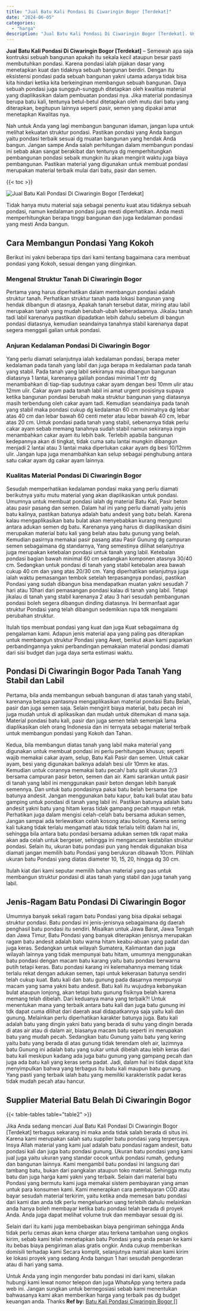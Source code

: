 ```yaml
---
title: "Jual Batu Kali Pondasi Di Ciwaringin Bogor [Terdekat]"
date: "2024-06-05"
categories: 
  - "harga"
description: "Jual Batu Kali Pondasi Di Ciwaringin Bogor [Terdekat]. Untuk Anda yang ingin mengorder batu pondasi ini dari kami, silakan hubungi kami lewat nomor telepon d..."
---
```


**Jual Batu Kali Pondasi Di Ciwaringin Bogor \[Terdekat\]** – Semewah apa saja kontruksi sebuah bangunan apakah itu sekala kecil ataupun besar pasti membutuhkan pondasi. Karena pondasi ialah pijakan dasar yang menetapkan kuat dan tidaknya sebuah bangunan berdiri. Dengan itu eksistensi pondasi pada sebuah bangunan yakni utama adanya tidak bisa kita hindari ketika kita berkeinginan membangun sebuah bangunan. Daya sebuah pondasi juga sungguh-sungguh ditetapkan oleh kwalitas material yang diaplikasikan dalam pembuatan pondasi nya. Jika material pondasinya berupa batu kali, tentunya betul-betul ditetapkan oleh mutu dari batu yang diterapkan, begitupun lainnya seperti pasir, semen yang dipakai amat menetapkan Kwalitas nya.

Nah untuk Anda yang lagi membangun bangunan idaman, jangan lupa untuk melihat kekuatan struktur pondasi. Pastikan pondasi yang Anda bangun yaitu pondasi terbaik sesuai dg muatan bangunan yang hendak Anda bangun. Jangan sampe Anda salah perhitungan dalam membangun pondasi ini sebab akan sangat berakibat dan tentunya dg memperhitungkan pembangunan pondasi sebaik mungkin itu akan mengirit waktu juga biaya pembangunan. Pastikan material yang digunakan untuk membuat pondasi merupakan material terbaik mulai dari batu, pasir dan semen.

{{< toc >}}

![Jual Batu Kali Pondasi Di Ciwaringin Bogor [Terdekat]](/images/jual-batu-kali-27.png)

Tidak hanya mutu material saja sebagai penentu kuat atau tidaknya sebuah pondasi, namun kedalaman pondasi juga mesti diperhatikan. Anda mesti memperhitungkan berapa tinggi bangunan dan juga kedalaman pondasi yang mesti Anda bangun.

## Cara Membangun Pondasi Yang Kokoh

Berikut ini yakni beberapa tips dari kami tentang bagaimana cara membuat pondasi yang Kokoh, sesuai dengan yang diinginkan.

### Mengenal Struktur Tanah Di Ciwaringin Bogor

Pertama yang harus diperhatikan dalam membangun pondasi adalah struktur tanah. Perhatikan struktur tanah pada lokasi bangunan yang hendak dibangun di atasnya, Apakah tanah tersebut datar, miring atau labil merupakan tanah yang mudah berubah-ubah keberadaannya. Jikalau tanah tadi labil karenanya pastikan dipadatkan lebih dahulu sebelum di bangun pondasi diatasnya, kemudian seandainya tanahnya stabil karenanya dapat segera menggali galian untuk pondasi.

### Anjuran Kedalaman Pondasi Di Ciwaringin Bogor

Yang perlu diamati selanjutnya ialah kedalaman pondasi, berapa meter kedalaman pada tanah yang labil dan juga berapa m kedalaman pada tanah yang stabil. Pada tanah yang labil sekiranya mau dibangun bangunan diatasnya 1 lantai, karenanya galilah pondasi minimal 1 mtr dg menambahkan di tiap-tiap sudutnya cakar ayam dengan besi 10mm ulir atau 12mm ulir. Cakar ayam pada tanah labil ini amat urgent posisinya supaya ketika bangunan pondasi berubah maka struktur bangunan yang diatasnya masih terbendung oleh cakar ayam tadi. Kemudian seandainya pada tanah yang stabil maka pondasi cukup dg kedalaman 60 cm minimalnya dg lebar atas 40 cm dan lebar bawah 60 centi meter atau lebar bawah 40 cm, lebar atas 20 cm. Untuk pondasi pada tanah yang stabil, sebenarnya tidak perlu cakar ayam sebab memang tanahnya sudah stabil namun sekiranya ingin menambahkan cakar ayam itu lebih baik. Terlebih apabila bangunan kedepannya akan di tingkat, tidak cuma satu lantai mungkin dibangun menjadi 2 lantai atau 3 lantai maka diperlukan cakar ayam dg besi 10/12mm ulir. Jangan lupa juga menambahkan kan selup sebagai penghubung antara satu cakar ayam dg cakar ayam lainnya.

### Kualitas Material Pondasi Di Ciwaringin Bogor

Sesudah memperhatikan kedalaman pondasi maka yang perlu diamati berikutnya yaitu mutu material yang akan diaplikasikan untuk pondasi. Umumnya untuk membuat pondasi ialah dg material Batu Kali, Pasir beton atau pasir pasang dan semen. Dalam hal ini yang perlu diamati yaitu jenis batu kalinya, pastikan batunya adalah batu andesit yang batu belah. Karena kalau mengaplikasikan batu bulat akan menyebabkan kurang mengunci antara adukan semen dg batu. Karenanya yang harus di diaplikasikan disini merupakan material batu kali yang belah atau batu gunung yang belah. Kemudian pasirnya memakai pasir pasang atau Pasir Gunung dg campuran semen sebagaimana dg standarnya, Yang semestinya dilihat selanjutnya juga merupakan ketebalan pondasi untuk tanah yang labil. Ketebalan pondasi bagian bawah minimal 60 cm sedangkan komponen atasnya 30/40 cm. Sedangkan untuk pondasi di tanah yang stabil ketebalan area bawah cukup 40 cm dan yang atas 20/30 cm. Yang diperhatikan selanjutnya juga ialah waktu pemasangan tembok setelah terpasangnya pondasi, pastikan Pondasi yang sudah dibangun bisa mendapatkan muatan yakni sesudah 7 hari atau 10hari dari pemasangan pondasi kalau di tanah yang labil. Tetapi jikalau di tanah yang stabil karenanya 2 atau 3 hari sesudah pembangunan pondasi boleh segera dibangun dinding diatasnya. Ini bermanfaat agar struktur Pondasi yang telah dibangun sedemikian rupa tdk mengalami perubahan struktur.

Itulah tips membuat pondasi yang kuat dan juga Kuat sebagaimana dg pengalaman kami. Adapun jenis material apa yang paling pas diterapkan untuk membangun struktur Pondasi yang Awet, berikut akan kami paparkan perbandingannya yakni perbandingan pemakaian material pondasi diamati dari sisi budget dan juga daya serta estimasi waktu.

## Pondasi Di Ciwaringin Bogor Pada Tanah Yang Stabil dan Labil

Pertama, bila anda membangun sebuah bangunan di atas tanah yang stabil, karenanya betapa pantasnya mengaplikasikan material pondasi Batu Belah, pasir dan juga semen saja. Selain mengirit biaya material, batu pecah ini juga mudah untuk di aplikasikan dan mudah untuk ditemukan di mana saja. Material pondasi batu kali, pasir dan juga semen telah semenjak lama diaplikasikan oleh orang Indonesia dan ini ternyata sebagai material terbaik untuk membangun pondasi yang Kokoh dan Tahan.

Kedua, bila membangun diatas tanah yang labil maka material yang digunakan untuk membuat pondasi ini perlu perhitungan khusus; seperti wajib memakai cakar ayam, selup, Batu Kali Pasir dan semen. Untuk cakar ayam, besi yang digunakan baiknya adalah besi ulir 10mm ke atas. Kemudian untuk corannya memakai batu pecah/ batu split ukuran 2/3 bersama campuran pasir beton, semen dan air. Kami sarankan untuk pasir di tanah yang labil ini menggunakan pasir beton dengan lebih banyak semennya. Dan untuk batu pondasinya pakai batu belah bersama tipe batunya andesit. Jangan menggunakan batu kapur, batu kali bulat atau batu gamping untuk pondasi di tanah yang labil ini. Pastikan batunya adalah batu andesit yakni batu yang hitam keras tidak gampang pecah maupun retak. Perhatikan juga dalam mengisi celah-celah batu bersama adukan semen, Jangan sampai ada terlewatkan celah kosong atau bolong. Karena sering kali tukang tidak terlalu mengamati atau tidak terlalu teliti dalam hal ini, sehingga bila antara batu pondasi bersama adukan semen tdk rapat maka akan ada celah untuk bergeser, sehingga ini mengancam kestabilan struktur pondasi. Selain itu, ukuran batu pondasi pun yang hendak digunakan bisa diamati jangan memilih batu Pondasi yang berukuran dibawah 10cm. Pilihlah ukuran batu Pondasi yang diatas diameter 10, 15, 20, hingga dg 30 cm.

Itulah kiat dari kami seputar memilih bahan material yang pas untuk membangun struktur pondasi di atas tanah yang stabil dan juga tanah yang labil.

## Jenis-Ragam Batu Pondasi Di Ciwaringin Bogor

Umumnya banyak sekali ragam batu Pondasi yang bisa dipakai sebagai struktur pondasi. Batu pondasi ini jenis-jenisnya sebagaimana dg daerah penghasil batu pondasi itu sendiri. Misalkan untuk Jawa Barat, Jawa Tengah dan Jawa Timur, Batu Pondasi yang banyak diterapkan jenisnya merupakan ragam batu andesit adalah batu warna hitam keabu-abuan yang padat dan juga keras. Sedangkan untuk wilayah Sumatera, Kalimantan dan juga wilayah lainnya yang tidak mempunyai batu hitam, umumnya menggunakan batu pondasi dengan macam batu karang yaitu batu pondasi berwarna putih tetapi keras. Batu pondasi karang ini kelemahannya memang tidak terlalu rekat dengan adukan semen, tapi untuk kekerasan batunya sendiri telah cukup kuat. Batu kali dan batu gunung pada dasarnya mempunyai macam yang sama yakni batu andesit. Batu kali itu wujudnya kebanyakan bulat ataupun lonjong, akan tetapi batu gunung fisiknya belah karena memang telah dibelah. Dari keduanya mana yang terbaik?! Untuk menentukan mana yang terbaik antara batu kali dan juga batu gunung ini tdk dapat cuma dilihat dari daerah asal didapatkannya saja yaitu kali dan gunung. Melainkan perlu diperhatikan karakter batunya juga. Batu kali adalah batu yang dingin yakni batu yang berada di suhu yang dingin berada di atas air atau di dalam air, biasanya macam batu seperti ini merupakan batu yang mudah pecah. Sedangkan batu Gunung yaitu batu yang kering yaitu batu yang berada di atas gunung tidak terendam oleh air, lazimnya batu Gunung ini adalah batu yang sukar untuk dibelah atau lebih keras dari batu kali meskipun kadang ada juga batu gunung yang gampang pecah dan juga ada batu kali yang keras serta padat. Jadi, dalam hal ini tidak dapat kita menyimpulkan bahwa yang terbagus itu batu kali maupun batu gunung. Yang pasti yang terbaik ialah batu yang memiliki karakteristik padat keras tidak mudah pecah atau hancur.

## Supplier Material Batu Belah Di Ciwaringin Bogor

{{< table-tables table="table2" >}}

Jika Anda sedang mencari Jual Batu Kali Pondasi Di Ciwaringin Bogor \[Terdekat\] terbagus sekarang ini maka anda tidak salah berada di situs ini. Karena kami merupakan salah satu supplier batu pondasi yang terpercaya. Insya Allah material yang kami jual adalah batu pondasi ragam andesit, batu pondasi kali dan juga batu pondasi gunung. Ukuran batu pondasi yang kami jual juga yaitu ukuran yang standar cocok untuk pondasi rumah, gedung dan bangunan lainnya. Kami mengambil batu pondasi ini langsung dari tambang batu, bukan dari pangkalan ataupun toko material. Sehingga mutu batu dan juga harga kami yakni yang terbaik. Selain dari material batu Pondasi yang bermutu kami juga memakai sistem pembayaran yang aman untuk para konsumen kami. Kami menerapkan cara pembayaran COD atau bayar sesudah material terkirim, yaitu ketika anda memesan batu pondasi dari kami dan anda tdk perlu mengeluarkan uang terlebih dahulu melainkan anda hanya boleh membayar ketika batu pondasi telah berada di proyek Anda. Anda juga dapat melihat volume truk dan membayar sesuai dg isi.

Selain dari itu kami juga membebaskan biaya pengiriman sehingga Anda tidak perlu cemas akan kena charger atau terkena tambahan uang ongkos kirim, sebab kami telah menetapkan batu Pondasi yang anda pesan ke kami itu bebas biaya pengiriman alias gratis ongkir. Anda cukup memberikan domisili terhadap kami Secara komplit, selanjutnya matrial akan kami kirim ke lokasi proyek yang sedang Anda bangun 1 hari sesudah pengorderan atau di hari yang sama.

Untuk Anda yang ingin mengorder batu pondasi ini dari kami, silakan hubungi kami lewat nomor telepon dan juga WhatsApp yang tertera pada web ini. Jangan sungkan untuk bernegosiasi sebab kami menentukan bahwasanya kami akan memberikan harga yang terbaik pas dg budget keuangan anda. Thanks
**Ref by:** [Batu Kali Pondasi Ciwaringin Bogor []](https://id.wikipedia.org/wiki/Batu)
